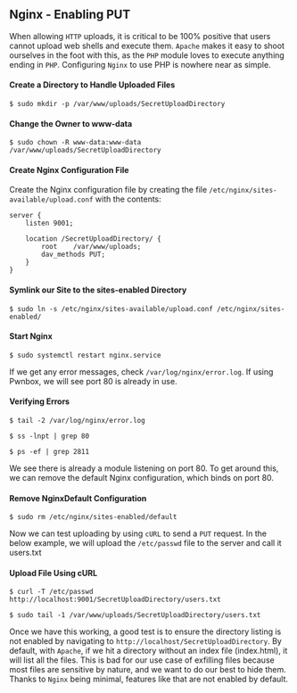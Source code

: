 ## Nginx - Enabling PUT
When allowing `HTTP` uploads, it is critical to be 100% positive that users cannot upload web shells and execute them. `Apache` makes it easy to shoot ourselves in the foot with this, as the `PHP` module loves to execute anything ending in `PHP`. Configuring `Nginx` to use PHP is nowhere near as simple.
#### Create a Directory to Handle Uploaded Files
```shell-session
$ sudo mkdir -p /var/www/uploads/SecretUploadDirectory
```
#### Change the Owner to www-data
```shell-session
$ sudo chown -R www-data:www-data /var/www/uploads/SecretUploadDirectory
```
#### Create Nginx Configuration File
Create the Nginx configuration file by creating the file `/etc/nginx/sites-available/upload.conf` with the contents:
```shell-session
server {
    listen 9001;
    
    location /SecretUploadDirectory/ {
        root    /var/www/uploads;
        dav_methods PUT;
    }
}
```
#### Symlink our Site to the sites-enabled Directory
```shell-session
$ sudo ln -s /etc/nginx/sites-available/upload.conf /etc/nginx/sites-enabled/
```
#### Start Nginx
```shell-session
$ sudo systemctl restart nginx.service
```
If we get any error messages, check `/var/log/nginx/error.log`. If using Pwnbox, we will see port 80 is already in use.
#### Verifying Errors
```shell-session
$ tail -2 /var/log/nginx/error.log
```
```shell-session
$ ss -lnpt | grep 80
```
```shell-session
$ ps -ef | grep 2811
```
We see there is already a module listening on port 80. To get around this, we can remove the default Nginx configuration, which binds on port 80.
#### Remove NginxDefault Configuration
```shell-session
$ sudo rm /etc/nginx/sites-enabled/default
```
Now we can test uploading by using `cURL` to send a `PUT` request. In the below example, we will upload the `/etc/passwd` file to the server and call it users.txt
#### Upload File Using cURL
```shell-session
$ curl -T /etc/passwd http://localhost:9001/SecretUploadDirectory/users.txt
```
```shell-session
$ sudo tail -1 /var/www/uploads/SecretUploadDirectory/users.txt 
```
Once we have this working, a good test is to ensure the directory listing is not enabled by navigating to `http://localhost/SecretUploadDirectory`. By default, with `Apache`, if we hit a directory without an index file (index.html), it will list all the files. This is bad for our use case of exfilling files because most files are sensitive by nature, and we want to do our best to hide them. Thanks to `Nginx` being minimal, features like that are not enabled by default.